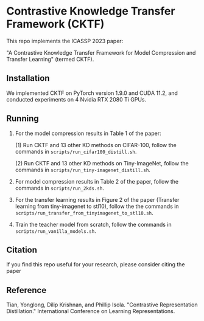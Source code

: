 # Contrastive Knowledge Transfer Framework (CKTF)

This repo implements the ICASSP 2023 paper:

"A Contrastive Knowledge Transfer Framework for Model Compression and Transfer Learning" (termed CKTF). 


## Installation
We implemented CKTF on PyTorch version 1.9.0 and CUDA 11.2, and conducted experiments on 4 Nvidia RTX 2080 Ti GPUs.

## Running

1. For the model compression results in Table 1 of the paper:

    (1) Run CKTF and 13 other KD methods on CIFAR-100, follow the commands in `scripts/run_cifar100_distill.sh`. 

    (2) Run CKTF and 13 other KD methods on Tiny-ImageNet, follow the commands in `scripts/run_tiny-imagenet_distill.sh`. 

2. For model compression results in Table 2 of the paper, follow the commands in `scripts/run_2kds.sh`. 

3. For the transfer learning results in Figure 2 of the paper (Transfer learning from tiny-imagenet to stl10), follow the the commands in `scripts/run_transfer_from_tinyimagenet_to_stl10.sh`. 

4. Train the teacher model from scratch, follow the commands in `scripts/run_vanilla_models.sh`. 


## Citation

If you find this repo useful for your research, please consider citing the paper

## Reference

Tian, Yonglong, Dilip Krishnan, and Phillip Isola. "Contrastive Representation Distillation." International Conference on Learning Representations.

